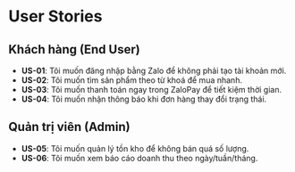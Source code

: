 # User Stories

## Khách hàng (End User)
- **US-01**: Tôi muốn đăng nhập bằng Zalo để không phải tạo tài khoản mới.
- **US-02**: Tôi muốn tìm sản phẩm theo từ khoá để mua nhanh.
- **US-03**: Tôi muốn thanh toán ngay trong ZaloPay để tiết kiệm thời gian.
- **US-04**: Tôi muốn nhận thông báo khi đơn hàng thay đổi trạng thái.

## Quản trị viên (Admin)
- **US-05**: Tôi muốn quản lý tồn kho để không bán quá số lượng.
- **US-06**: Tôi muốn xem báo cáo doanh thu theo ngày/tuần/tháng.

